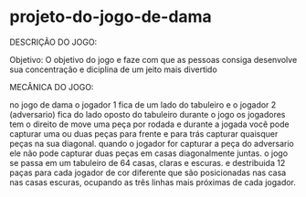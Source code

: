 # projeto-do-jogo-de-dama

DESCRIÇÃO DO JOGO:

Objetivo: O objetivo do jogo e faze com que as 
pessoas consiga desenvolve sua concentração 
e diciplina de um jeito mais divertido

MECÂNICA DO JOGO:

no jogo de dama o jogador 1 fica de um lado do tabuleiro e o jogador 2 (adversario) fica do lado oposto do tabuleiro
durante o jogo os jogadores tem o direito de move uma peça por rodada e durante a jogada você pode capturar uma ou duas peças
para frente e para trás capturar quaisquer peças na sua diagonal. quando o jogador for capturar a peça do adversario ele 
não pode capturar duas peças em casas diagonalmente juntas. o jogo se passa em um tabuleiro de 64 casas, claras e escuras. e
destribuida 12 paças para cada jogador de cor diferente que são posicionadas nas casa nas casas escuras, ocupando as 
três linhas mais próximas de cada jogador.
